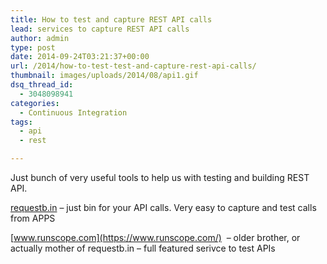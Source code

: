 ```yaml
---
title: How to test and capture REST API calls
lead: services to capture REST API calls
author: admin
type: post
date: 2014-09-24T03:21:37+00:00
url: /2014/how-to-test-test-and-capture-rest-api-calls/
thumbnail: images/uploads/2014/08/api1.gif
dsq_thread_id:
  - 3048098941
categories:
  - Continuous Integration
tags:
  - api
  - rest

---
```

Just bunch of very useful tools to help us with testing and building REST API.

[requestb.in](http://requestb.in/) &#8211; just bin for your API calls. Very easy to capture and test calls from APPS

[www.runscope.com](https://www.runscope.com/)  &#8211; older brother, or actually mother of requestb.in &#8211; full featured serivce to test APIs